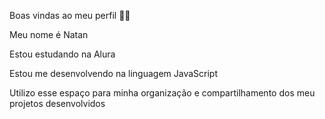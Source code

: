 Boas vindas ao meu perfil 💙💙

Meu nome é Natan

Estou estudando na Alura

Estou me desenvolvendo na linguagem JavaScript

Utilizo esse espaço para minha organização e compartilhamento dos meu projetos desenvolvidos
